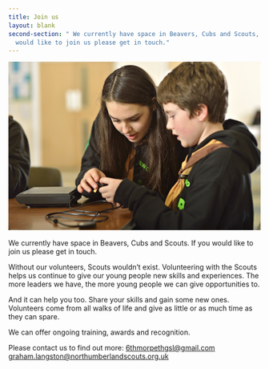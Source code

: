 ```yaml
---
title: Join us
layout: blank
second-section: " We currently have space in Beavers, Cubs and Scouts, if you
  would like to join us please get in touch."
---
```

![](/images/young-leader-explorer-with-cub.jpg "Join")

We currently have space in Beavers, Cubs and Scouts. If you would like to join us please get in touch.

Without our volunteers, Scouts wouldn’t exist. Volunteering with the Scouts helps us continue to give our young people new skills and experiences. The more leaders we have, the more young people we can give opportunities to.

And it can help you too. Share your skills and gain some new ones. Volunteers come from all walks of life and give as little or as much time as they can spare.

We can offer ongoing training, awards and recognition.

Please contact us to find out more:
<6thmorpethgsl@gmail.com>
<graham.langston@northumberlandscouts.org.uk>
